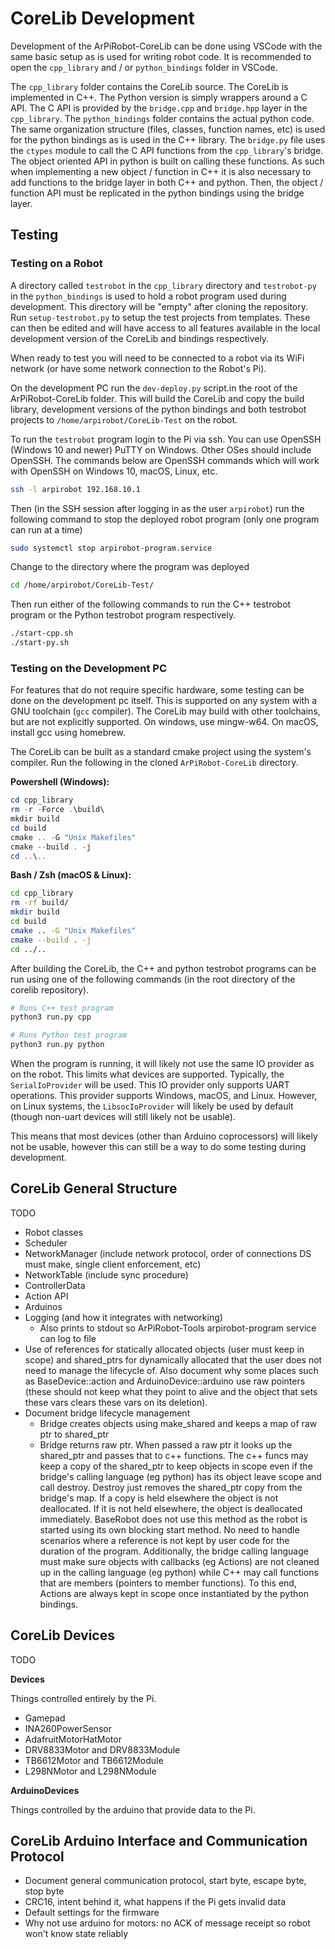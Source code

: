 # CoreLib Development

Development of the ArPiRobot-CoreLib can be done using VSCode with the same basic setup as is used for writing robot code. It is recommended to open the `cpp_library` and / or `python_bindings` folder in VSCode.

The `cpp_library` folder contains the CoreLib source. The CoreLib is implemented in C++. The Python version is simply wrappers around a C API. The C API is provided by the `bridge.cpp` and `bridge.hpp` layer in the `cpp_library`. The `python_bindings` folder contains the actual python code. The same organization structure (files, classes, function names, etc) is used for the python bindings as is used in the C++ library. The `bridge.py` file uses the `ctypes` module to call the C API functions from the `cpp_library`'s bridge. The object oriented API in python is built on calling these functions. As such when implementing a new object / function in C++ it is also necessary to add functions to the bridge layer in both C++ and python. Then, the object / function API must be replicated in the python bindings using the bridge layer.

## Testing

### Testing on a Robot

A directory called `testrobot` in the `cpp_library` directory and `testrobot-py` in the `python_bindings` is used to hold a robot program used during development. This directory will be "empty" after cloning the repository. Run `setup-testrobot.py` to setup the test projects from templates. These can then be edited and will have access to all features available in the local development version of the CoreLib and bindings respectively.

When ready to test you will need to be connected to a robot via its WiFi network (or have some network connection to the Robot's Pi).

On the development PC run the `dev-deploy.py` script.in the root of the ArPiRobot-CoreLib folder. This will build the CoreLib and copy the build library, development versions of the python bindings and both testrobot projects to `/home/arpirobot/CoreLib-Test` on the robot.

To run the `testrobot` program  login to the Pi via ssh. You can use OpenSSH (Windows 10 and newer) PuTTY on Windows. Other OSes should include OpenSSH. The commands below are OpenSSH commands which will work with OpenSSH on Windows 10, macOS, Linux, etc.

```sh
ssh -l arpirobot 192.168.10.1
```

Then (in the SSH session after logging in as the user `arpirobot`) run the following command to stop the deployed robot program (only one program can run at a time)

```sh
sudo systemctl stop arpirobot-program.service
```

Change to the directory where the program was deployed

```sh
cd /home/arpirobot/CoreLib-Test/
```

Then run either of the following commands to run the C++ testrobot program or the Python testrobot program respectively.

```sh
./start-cpp.sh
./start-py.sh
```

### Testing on the Development PC

For features that do not require specific hardware, some testing can be done on the development pc itself. This is supported on any system with a GNU toolchain (`gcc` compiler). The CoreLib may build with other toolchains, but are not explicitly supported. On windows, use mingw-w64. On macOS, install gcc using homebrew.

The CoreLib can be built as a standard cmake project using the system's compiler. Run the following in the cloned `ArPiRobot-CoreLib` directory.

**Powershell (Windows):**

```ps1
cd cpp_library
rm -r -Force .\build\
mkdir build
cd build
cmake .. -G "Unix Makefiles"
cmake --build . -j
cd ..\..
```

**Bash / Zsh (macOS & Linux):**

```sh
cd cpp_library
rm -rf build/
mkdir build
cd build
cmake .. -G "Unix Makefiles"
cmake --build . -j
cd ../..
```

After building the CoreLib, the C++ and python testrobot programs can be run using one of the following commands (in the root directory of the corelib repository).

```sh
# Runs C++ test program
python3 run.py cpp

# Runs Python test program
python3 run.py python
```

When the program is running, it will likely not use the same IO provider as on the robot. This limits what devices are supported. Typically, the `SerialIoProvider` will be used. This IO provider only supports UART operations. This provider supports Windows, macOS, and Linux. However, on Linux systems, the `LibsocIoProvider` will likely be used by default (though non-uart devices will still likely not be usable).

This means that most devices (other than Arduino coprocessors) will likely not be usable, however this can still be a way to do some testing during development.



## CoreLib General Structure

TODO

- Robot classes
- Scheduler
- NetworkManager (include network protocol, order of connections DS must make, single client enforcement, etc)
- NetworkTable (include sync procedure)
- ControllerData
- Action API
- Arduinos
- Logging (and how it integrates with networking)
    - Also prints to stdout so ArPiRobot-Tools arpirobot-program service can log to file
- Use of references for statically allocated objects (user must keep in scope) and shared_ptrs for dynamically allocated that the user does not need to manage the lifecycle of. Also document why some places such as BaseDevice::action and ArduinoDevice::arduino use raw pointers (these should not keep what they point to alive and the object that sets these vars clears these vars on its deletion).
- Document bridge lifecycle management
    - Bridge creates objects using make_shared and keeps a map of raw ptr to shared_ptr
    - Bridge returns raw ptr. When passed a raw ptr it looks up the shared_ptr and passes that to c++ functions. The c++ funcs may keep a copy of the shared_ptr to keep objects in scope even if the bridge's calling language (eg python) has its object leave scope and call destroy. Destroy just removes the shared_ptr copy from the bridge's map. If a copy is held elsewhere the object is not deallocated. If it is not held elsewhere, the object is deallocated immediately. BaseRobot does not use this method as the robot is started using its own blocking start method. No need to handle scenarios where a reference is not kept by user code for the duration of the program. Additionally, the bridge calling language must make sure objects with callbacks (eg Actions) are not cleaned up in the calling language (eg python) while C++ may call functions that are members (pointers to member functions). To this end, Actions are always kept in scope once instantiated by the python bindings.

## CoreLib Devices

TODO

**Devices**

Things controlled entirely by the Pi.

- Gamepad
- INA260PowerSensor
- AdafruitMotorHatMotor
- DRV8833Motor and DRV8833Module
- TB6612Motor and TB6612Module
- L298NMotor and L298NModule

**ArduinoDevices**

Things controlled by the arduino that provide data to the Pi.

## CoreLib Arduino Interface and Communication Protocol
- Document general communication protocol, start byte, escape byte, stop byte
- CRC16, intent behind it, what happens if the Pi gets invalid data
- Default settings for the firmware
- Why not use arduino for motors: no ACK of message receipt so robot won't know state reliably
